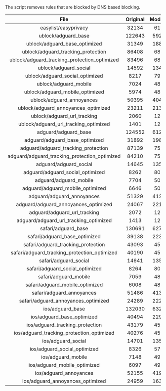 The script removes rules that are blocked by DNS based blocking.


| File | Original | Modified |
|:----:|:-----:|:-----:|
| easylist/easyprivacy | 32134 | 6196 |
| ublock/adguard_base | 122643 | 59267 |
| ublock/adguard_base_optimized | 31349 | 18818 |
| ublock/adguard_tracking_protection | 86408 | 6822 |
| ublock/adguard_tracking_protection_optimized | 83496 | 6822 |
| ublock/adguard_social | 14592 | 13481 |
| ublock/adguard_social_optimized | 8217 | 7963 |
| ublock/adguard_mobile | 7024 | 4841 |
| ublock/adguard_mobile_optimized | 5974 | 4841 |
| ublock/adguard_annoyances | 50395 | 40421 |
| ublock/adguard_annoyances_optimized | 23211 | 21317 |
| ublock/adguard_url_tracking | 2060 | 1219 |
| ublock/adguard_url_tracking_optimized | 1401 | 1219 |
| adguard/adguard_base | 124552 | 61270 |
| adguard/adguard_base_optimized | 31892 | 19811 |
| adguard/adguard_tracking_protection | 87139 | 7500 |
| adguard/adguard_tracking_protection_optimized | 84210 | 7500 |
| adguard/adguard_social | 14645 | 13541 |
| adguard/adguard_social_optimized | 8262 | 8018 |
| adguard/adguard_mobile | 7704 | 5020 |
| adguard/adguard_mobile_optimized | 6646 | 5020 |
| adguard/adguard_annoyances | 51329 | 41267 |
| adguard/adguard_annoyances_optimized | 24067 | 22153 |
| adguard/adguard_url_tracking | 2072 | 1229 |
| adguard/adguard_url_tracking_optimized | 1413 | 1229 |
| safari/adguard_base | 130691 | 62706 |
| safari/adguard_base_optimized | 39138 | 22378 |
| safari/adguard_tracking_protection | 43093 | 4584 |
| safari/adguard_tracking_protection_optimized | 40190 | 4584 |
| safari/adguard_social | 14641 | 13530 |
| safari/adguard_social_optimized | 8264 | 8011 |
| safari/adguard_mobile | 7059 | 4880 |
| safari/adguard_mobile_optimized | 6008 | 4880 |
| safari/adguard_annoyances | 51486 | 41356 |
| safari/adguard_annoyances_optimized | 24289 | 22262 |
| ios/adguard_base | 132030 | 63223 |
| ios/adguard_base_optimized | 40494 | 22903 |
| ios/adguard_tracking_protection | 43179 | 4592 |
| ios/adguard_tracking_protection_optimized | 40276 | 4591 |
| ios/adguard_social | 14701 | 13563 |
| ios/adguard_social_optimized | 8326 | 5716 |
| ios/adguard_mobile | 7148 | 4919 |
| ios/adguard_mobile_optimized | 6097 | 4918 |
| ios/adguard_annoyances | 52155 | 41921 |
| ios/adguard_annoyances_optimized | 24959 | 16329 |